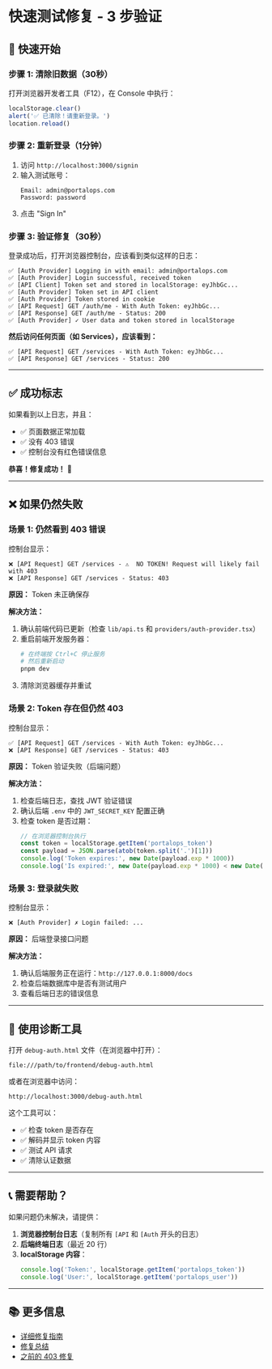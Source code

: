# 快速测试修复 - 3 步验证

## 🚀 快速开始

### 步骤 1: 清除旧数据（30秒）

打开浏览器开发者工具（F12），在 Console 中执行：

```javascript
localStorage.clear()
alert('✅ 已清除！请重新登录。')
location.reload()
```

### 步骤 2: 重新登录（1分钟）

1. 访问 `http://localhost:3000/signin`
2. 输入测试账号：
   ```
   Email: admin@portalops.com
   Password: password
   ```
3. 点击 "Sign In"

### 步骤 3: 验证修复（30秒）

登录成功后，打开浏览器控制台，应该看到类似这样的日志：

```
✅ [Auth Provider] Logging in with email: admin@portalops.com
✅ [Auth Provider] Login successful, received token
✅ [API Client] Token set and stored in localStorage: eyJhbGc...
✅ [Auth Provider] Token set in API client
✅ [Auth Provider] Token stored in cookie
✅ [API Request] GET /auth/me - With Auth Token: eyJhbGc...
✅ [API Response] GET /auth/me - Status: 200
✅ [Auth Provider] ✓ User data and token stored in localStorage
```

**然后访问任何页面（如 Services），应该看到：**

```
✅ [API Request] GET /services - With Auth Token: eyJhbGc...
✅ [API Response] GET /services - Status: 200
```

---

## ✅ 成功标志

如果看到以上日志，并且：
- ✅ 页面数据正常加载
- ✅ 没有 403 错误
- ✅ 控制台没有红色错误信息

**恭喜！修复成功！** 🎉

---

## ❌ 如果仍然失败

### 场景 1: 仍然看到 403 错误

控制台显示：
```
❌ [API Request] GET /services - ⚠️  NO TOKEN! Request will likely fail with 403
❌ [API Response] GET /services - Status: 403
```

**原因：** Token 未正确保存

**解决方法：**
1. 确认前端代码已更新（检查 `lib/api.ts` 和 `providers/auth-provider.tsx`）
2. 重启前端开发服务器：
   ```bash
   # 在终端按 Ctrl+C 停止服务
   # 然后重新启动
   pnpm dev
   ```
3. 清除浏览器缓存并重试

### 场景 2: Token 存在但仍然 403

控制台显示：
```
✅ [API Request] GET /services - With Auth Token: eyJhbGc...
❌ [API Response] GET /services - Status: 403
```

**原因：** Token 验证失败（后端问题）

**解决方法：**
1. 检查后端日志，查找 JWT 验证错误
2. 确认后端 `.env` 中的 `JWT_SECRET_KEY` 配置正确
3. 检查 token 是否过期：
   ```javascript
   // 在浏览器控制台执行
   const token = localStorage.getItem('portalops_token')
   const payload = JSON.parse(atob(token.split('.')[1]))
   console.log('Token expires:', new Date(payload.exp * 1000))
   console.log('Is expired:', new Date(payload.exp * 1000) < new Date())
   ```

### 场景 3: 登录就失败

控制台显示：
```
❌ [Auth Provider] ✗ Login failed: ...
```

**原因：** 后端登录接口问题

**解决方法：**
1. 确认后端服务正在运行：`http://127.0.0.1:8000/docs`
2. 检查后端数据库中是否有测试用户
3. 查看后端日志的错误信息

---

## 🔧 使用诊断工具

打开 `debug-auth.html` 文件（在浏览器中打开）：

```
file:///path/to/frontend/debug-auth.html
```

或者在浏览器中访问：
```
http://localhost:3000/debug-auth.html
```

这个工具可以：
- ✅ 检查 token 是否存在
- ✅ 解码并显示 token 内容
- ✅ 测试 API 请求
- ✅ 清除认证数据

---

## 📞 需要帮助？

如果问题仍未解决，请提供：

1. **浏览器控制台日志**（复制所有 `[API` 和 `[Auth` 开头的日志）
2. **后端终端日志**（最近 20 行）
3. **localStorage 内容**：
   ```javascript
   console.log('Token:', localStorage.getItem('portalops_token'))
   console.log('User:', localStorage.getItem('portalops_user'))
   ```

---

## 📚 更多信息

- [详细修复指南](./AUTH_FIX_GUIDE.md)
- [修复总结](./FIX_SUMMARY.md)
- [之前的 403 修复](./API_403_FIX.md)

